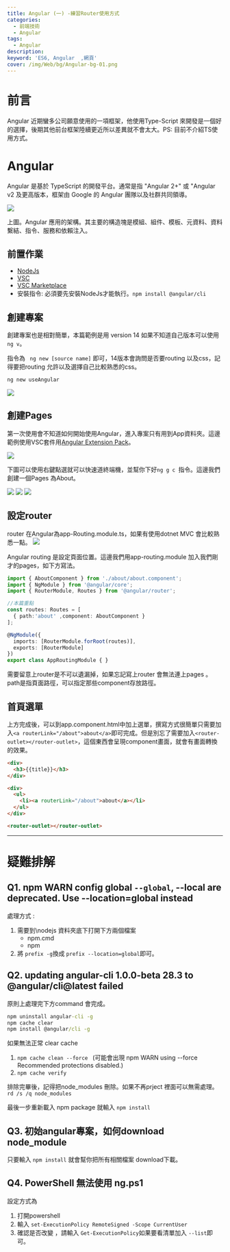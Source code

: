 ```yaml
---
title: Angular (一) -練習Router使用方式 
categories: 
  - 前端技術
  - Angular
tags: 
  - Angular
description:
keyword: 'ES6, Angular  ,網頁'
cover: /img/Web/bg/Angular-bg-01.png
---
```


# 前言
Angular 近期蠻多公司願意使用的一項框架，他使用Type-Script 來開發是一個好的選擇，後期其他前台框架陸續更近所以差異就不會太大。PS: 目前不介紹TS使用方式。


# Angular
Angular 是基於 TypeScript 的開發平台。通常是指 "Angular 2+" 或 "Angular v2 及更高版本，框架由 Google 的 Angular 團隊以及社群共同領導。

![](/img/Web/angular/Architecture_of_an_Angular_2_application.png)

上圖。Angular 應用的架構。其主要的構造塊是模組、組件、模板、元資料、資料繫結、指令、服務和依賴注入。

## 前置作業
- [NodeJs](https://nodejs.org/en/)
- [VSC](https://code.visualstudio.com/)
- [VSC Marketplace](https://marketplace.visualstudio.com/items?itemName=doggy8088.angular-extension-pack)
- 安裝指令: 
必須要先安裝NodeJs才能執行。``` npm install @angular/cli ```


## 創建專案
創建專案也是相對簡單，本篇範例是用 version 14 如果不知道自己版本可以使用```ng v```。

指令為 ``` ng new [source name]``` 即可，14版本會詢問是否要routing 以及css，記得要把routing 允許以及選擇自己比較熟悉的css。 

```cmd
ng new useAngular
```
![](/img/Web/angular/Snipaste_2022-06-12_09-50-37.png)


## 創建Pages
第一次使用會不知道如何開始使用Angular，進入專案只有用到App資料夾。這邊範例使用VSC套件用[Angular Extension Pack](https://marketplace.visualstudio.com/items?itemName=doggy8088.angular-extension-pack)。

![](/img/Web/angular/Snipaste_2022-06-12_09-51-47.png)


下圖可以使用右鍵點選就可以快速道終端機，並幫你下好```ng g c ```指令。這邊我們創建一個Pages 為About。

![](/img/Web/angular/Snipaste_2022-06-12_10-00-48.png)
![](/img/Web/angular/Snipaste_2022-06-12_10-01-03.png)
![](/img/Web/angular/Snipaste_2022-06-12_10-03-25.png)

## 設定router
router 在Angular為app-Routing.module.ts，如果有使用dotnet MVC 會比較熟悉一點。
![](/img/Web/angular/Snipaste_2022-06-12_10-05-06.png)

Angular routing 是設定頁面位置。這邊我們用app-routing.module 加入我們剛才的pages，如下方寫法。
```ts
import { AboutComponent } from './about/about.component';
import { NgModule } from '@angular/core';
import { RouterModule, Routes } from '@angular/router';

//本篇重點
const routes: Routes = [
  { path:'about' ,component: AboutComponent }
];

@NgModule({
  imports: [RouterModule.forRoot(routes)],
  exports: [RouterModule]
})
export class AppRoutingModule { }

```

需要留意上router是不可以遺漏掉，如果忘記寫上router 會無法連上pages 。path是指頁面路徑，可以指定那些component存放路徑。

## 首頁選單
上方完成後，可以到app.component.html中加上選單，撰寫方式很簡單只需要加入```<a routerLink="/about">about</a>```即可完成。但是別忘了需要加入```<router-outlet></router-outlet>```，這個東西會呈現component畫面，就會有畫面轉換的效果。

```html
<div>
  <h3>{{title}}</h3>
</div>

<div>
  <ul>
    <li><a routerLink="/about">about</a></li>
  </ul>
</div>

<router-outlet></router-outlet>
```

---
# 疑難排解
## Q1. npm WARN config global `--global`, --local are deprecated. Use --location=global instead

處理方式 :  
1. 需要到\nodejs 資料夾底下打開下方兩個檔案
   - npm.cmd
   - npm 
2. 將 ```prefix -g```換成 ```prefix --location=global```即可。

## Q2. updating angular-cli 1.0.0-beta 28.3 to @angular/cli@latest failed
原則上處理完下方command 會完成。
```cmd
npm uninstall angular-cli -g
npm cache clear
npm install @angular/cli -g
```

如果無法正常 clear cache 
1. ```npm cache clean --force ```
(可能會出現 npm WARN using --force Recommended protections disabled.)
2. ```npm cache verify```

排除完畢後，記得把node_modules 刪除。如果不再prject 裡面可以無需處理。
```rd /s /q node_modules```

最後一步重新載入 npm package 就輸入 ```npm install```

## Q3. 初始angular專案，如何download node_module
只要輸入 ```npm install``` 就會幫你把所有相關檔案 download下載。


## Q4. PowerShell 無法使用 ng.ps1
設定方式為
1. 打開powershell
2. 輸入 ```set-ExecutionPolicy RemoteSigned -Scope CurrentUser ```
3. 確認是否改變 ，請輸入 ```Get-ExecutionPolicy```如果要看清單加入 ```--list```即可。